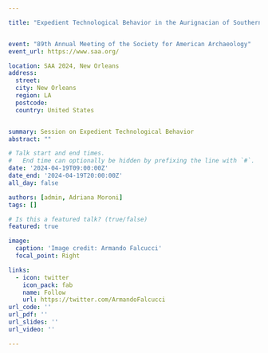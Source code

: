 ```yaml
---

title: "Expedient Technological Behavior in the Aurignacian of Southern Italy"


event: "89th Annual Meeting of the Society for American Archaeology"
event_url: https://www.saa.org/

location: SAA 2024, New Orleans
address:
  street:
  city: New Orleans
  region: LA
  postcode:
  country: United States


summary: Session on Expedient Technological Behavior
abstract: ""

# Talk start and end times.
#   End time can optionally be hidden by prefixing the line with `#`.
date: '2024-04-19T09:00:00Z'
date_end: '2024-04-19T20:00:00Z'
all_day: false

authors: [admin, Adriana Moroni]
tags: []

# Is this a featured talk? (true/false)
featured: true

image:
  caption: 'Image credit: Armando Falcucci'
  focal_point: Right

links:
  - icon: twitter
    icon_pack: fab
    name: Follow
    url: https://twitter.com/ArmandoFalcucci
url_code: ''
url_pdf: ''
url_slides: ''
url_video: ''

---
```


